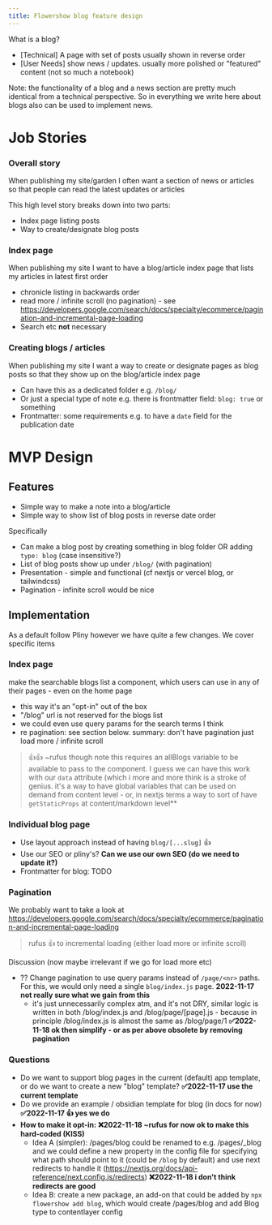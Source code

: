 ```yaml
---
title: Flowershow blog feature design
---
```


What is a blog?

- [Technical] A page with set of posts usually shown in reverse order
- [User Needs] show news / updates. usually more polished or "featured" content (not so much a notebook)

Note: the functionality of a blog and a news section are pretty much identical from a technical perspective. So in everything we write here about blogs also can be used to implement news.

# Job Stories

### Overall story

When publishing my site/garden I often want a section of news or articles so that people can read the latest updates or articles

This high level story breaks down into two parts:

- Index page listing posts
- Way to create/designate blog posts

### Index page

When publishing my site I want to have a blog/article index page that lists my articles in latest first order

- chronicle listing in backwards order
- read more / infinite scroll (no pagination) - see https://developers.google.com/search/docs/specialty/ecommerce/pagination-and-incremental-page-loading
- Search etc **not** necessary

### Creating blogs / articles

When publishing my site I want a way to create or designate pages as blog posts so that they show up on the blog/article index page

- Can have this as a dedicated folder e.g. `/blog/`
- Or just a special type of note e.g. there is frontmatter field: `blog: true` or something
- Frontmatter: some requirements e.g. to have a `date` field for the publication date

# MVP Design

## Features

* Simple way to make a note into a blog/article
* Simple way to show list of blog posts in reverse date order

Specifically

- Can make a blog post by creating something in blog folder OR adding `type: blog` (case insensitive?)
- List of blog posts show up under `/blog/` (with pagination)
- Presentation - simple and functional (cf nextjs or vercel blog, or tailwindcss)
- Pagination - infinite scroll would be nice

## Implementation

As a default follow Pliny however we have quite a few changes. We cover specific items

### Index page

make the searchable blogs list a component, which users can use in any of their pages - even on the home page

- this way it's an "opt-in" out of the box
- "/blog" url is not reserved for the blogs list
- we could even use query params for the search terms I think
- re pagination: see section below. summary: don't have pagination just load more / infinite scroll

> 👍👍 ~rufus though note this requires an allBlogs variable to be available to pass to the component. I guess we can have this work with our `data` attribute (which i more and more think is a stroke of genius. it's a way to have global variables that can be used on demand from content level - or, in nextjs terms a way to sort of have `getStaticProps` at content/markdown level**

### Individual blog page

- Use layout approach instead of having `blog/[...slug]` 👍
- Use our SEO or pliny's? **Can we use our own SEO (do we need to update it?)**
- Frontmatter for blog: TODO

### Pagination

We probably want to take a look at https://developers.google.com/search/docs/specialty/ecommerce/pagination-and-incremental-page-loading

> rufus 👍 to incremental loading (either load more or infinite scroll)

Discussion (now maybe irrelevant if we go for load more etc)

- ?? Change pagination to use query params instead of `/page/<nr>` paths. For this, we would only need a single `blog/index.js` page. **2022-11-17 not really sure what we gain from this**
  - it's just unnecessarily complex atm, and it's not DRY, similar logic is written in both /blog/index.js and /blog/page/[page].js - because in principle /blog/index.js is almost the same as /blog/page/1 **✅2022-11-18 ok then simplify - or as per above obsolete by removing pagination**

### Questions

- Do we want to support blog pages in the current (default) app template, or do we want to create a new "blog" template? **✅2022-11-17 use the current template**
- Do we provide an example / obsidian template for blog (in docs for now) **✅2022-11-17 👍 yes we do**
- **How to make it opt-in:** **❌2022-11-18 ~rufus for now ok to make this hard-coded (KISS)**
  - Idea A (simpler): /pages/blog could be renamed to e.g. /pages/_blog and we could define a new property in the config file for specifying what path should point to it (could be `/blog` by default) and use next redirects to handle it (https://nextjs.org/docs/api-reference/next.config.js/redirects) **❌2022-11-18 i don't think redirects are good**
  - Idea B: create a new package, an add-on that could be added by `npx flowershow add blog`, which would create /pages/blog and add Blog type to contentlayer config
